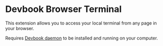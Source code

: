# Devbook Browser Terminal

This extension allows you to access your local terminal from any page in your browser.

Requires [Devbook daemon](https://github.com/devbookhq/devbookd) to be installed and running on your computer.